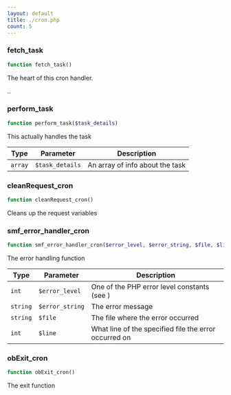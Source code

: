 ```yaml
---
layout: default
title: ./cron.php
count: 5
---
```


### fetch_task

```php
function fetch_task()
```
The heart of this cron handler.

..

### perform_task

```php
function perform_task($task_details)
```
This actually handles the task



Type|Parameter|Description
---|---|---
`array`|`$task_details`|An array of info about the task

### cleanRequest_cron

```php
function cleanRequest_cron()
```
Cleans up the request variables



### smf_error_handler_cron

```php
function smf_error_handler_cron($error_level, $error_string, $file, $line)
```
The error handling function



Type|Parameter|Description
---|---|---
`int`|`$error_level`|One of the PHP error level constants (see )
`string`|`$error_string`|The error message
`string`|`$file`|The file where the error occurred
`int`|`$line`|What line of the specified file the error occurred on

### obExit_cron

```php
function obExit_cron()
```
The exit function



